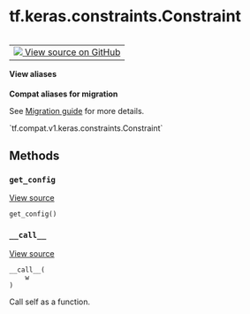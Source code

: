 <div itemscope itemtype="http://developers.google.com/ReferenceObject">
<meta itemprop="name" content="tf.keras.constraints.Constraint" />
<meta itemprop="path" content="Stable" />
<meta itemprop="property" content="__call__"/>
<meta itemprop="property" content="get_config"/>
</div>

# tf.keras.constraints.Constraint

<!-- Insert buttons and diff -->

<table class="tfo-notebook-buttons tfo-api nocontent" align="left">
<td>
  <a target="_blank" href="https://github.com/tensorflow/tensorflow/blob/r2.2/tensorflow/python/keras/constraints.py#L35-L41">
    <img src="https://www.tensorflow.org/images/GitHub-Mark-32px.png" />
    View source on GitHub
  </a>
</td>
</table>





<section class="expandable">
  <h4 class="showalways">View aliases</h4>
  <p>
<b>Compat aliases for migration</b>
<p>See
<a href="https://www.tensorflow.org/guide/migrate">Migration guide</a> for
more details.</p>
<p>`tf.compat.v1.keras.constraints.Constraint`</p>
</p>
</section>

<!-- Placeholder for "Used in" -->


## Methods

<h3 id="get_config"><code>get_config</code></h3>

<a target="_blank" href="https://github.com/tensorflow/tensorflow/blob/r2.2/tensorflow/python/keras/constraints.py#L40-L41">View source</a>

<pre class="devsite-click-to-copy prettyprint lang-py tfo-signature-link">
<code>get_config()
</code></pre>




<h3 id="__call__"><code>__call__</code></h3>

<a target="_blank" href="https://github.com/tensorflow/tensorflow/blob/r2.2/tensorflow/python/keras/constraints.py#L37-L38">View source</a>

<pre class="devsite-click-to-copy prettyprint lang-py tfo-signature-link">
<code>__call__(
    w
)
</code></pre>

Call self as a function.




